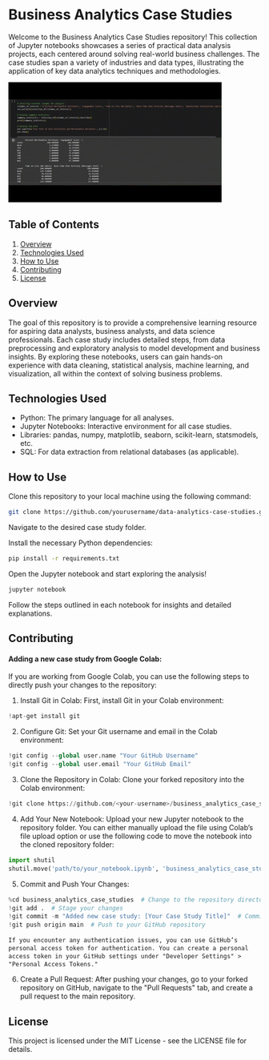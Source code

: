 # Business Analytics Case Studies
Welcome to the Business Analytics Case Studies repository! This collection of Jupyter notebooks showcases a series of practical data analysis projects, each centered around solving real-world business challenges. The case studies span a variety of industries and data types, illustrating the application of key data analytics techniques and methodologies.

![Business Analytics Case Studies](analytics-runthrough.gif)

## Table of Contents
1. [Overview](#overview)
2. [Technologies Used](#technologies-used)
3. [How to Use](#how-to-use)
5. [Contributing](#contributing)
6. [License](#license)

## Overview
The goal of this repository is to provide a comprehensive learning resource for aspiring data analysts, business analysts, and data science professionals. Each case study includes detailed steps, from data preprocessing and exploratory analysis to model development and business insights. By exploring these notebooks, users can gain hands-on experience with data cleaning, statistical analysis, machine learning, and visualization, all within the context of solving business problems.

## Technologies Used
  - Python: The primary language for all analyses.
  - Jupyter Notebooks: Interactive environment for all case studies.
  - Libraries: pandas, numpy, matplotlib, seaborn, scikit-learn, statsmodels, etc.
  - SQL: For data extraction from relational databases (as applicable).

## How to Use
Clone this repository to your local machine using the following command:

```bash
git clone https://github.com/yourusername/data-analytics-case-studies.git
```

Navigate to the desired case study folder.

Install the necessary Python dependencies:

```bash
pip install -r requirements.txt
```

Open the Jupyter notebook and start exploring the analysis!

```bash
jupyter notebook
```

Follow the steps outlined in each notebook for insights and detailed explanations.

## Contributing
#### Adding a new case study from Google Colab:

If you are working from Google Colab, you can use the following steps to directly push your changes to the repository:

1. Install Git in Colab: First, install Git in your Colab environment:

```python
!apt-get install git
```

2. Configure Git: Set your Git username and email in the Colab environment:

```python
!git config --global user.name "Your GitHub Username"
!git config --global user.email "Your GitHub Email"
```

3. Clone the Repository in Colab: Clone your forked repository into the Colab environment:

```python
!git clone https://github.com/<your-username>/business_analytics_case_studies.git
```

4. Add Your New Notebook: Upload your new Jupyter notebook to the repository folder. You can either manually upload the file using Colab’s file upload option or use the following code to move the notebook into the cloned repository folder:

```python
import shutil
shutil.move('path/to/your_notebook.ipynb', 'business_analytics_case_studies/new-case-study-folder/your_notebook.ipynb')
```

5. Commit and Push Your Changes:

```python
%cd business_analytics_case_studies  # Change to the repository directory
!git add .  # Stage your changes
!git commit -m "Added new case study: [Your Case Study Title]"  # Commit your changes
!git push origin main  # Push to your GitHub repository
```
    If you encounter any authentication issues, you can use GitHub’s personal access token for authentication. You can create a personal access token in your GitHub settings under "Developer Settings" > "Personal Access Tokens."

6. Create a Pull Request: After pushing your changes, go to your forked repository on GitHub, navigate to the "Pull Requests" tab, and create a pull request to the main repository.

## License
This project is licensed under the MIT License - see the LICENSE file for details.

